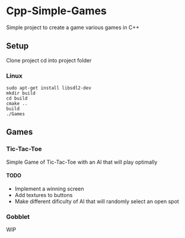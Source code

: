 # Cpp-Simple-Games

Simple project to create a game various games in C++

## Setup

Clone project
cd into project folder

### Linux
```
sudo apt-get install libsdl2-dev
mkdir build
cd build
cmake ..
build
./Games
```

## Games
### Tic-Tac-Toe
Simple Game of Tic-Tac-Toe with an AI that will play optimally

#### TODO
- Implement a winning screen
- Add textures to buttons
- Make different dificulty of AI that will randomly select an open spot

### Gobblet
WIP